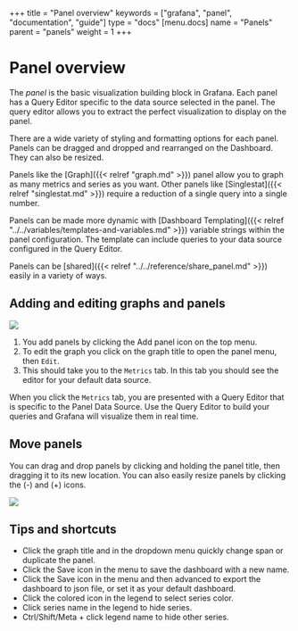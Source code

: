 +++
title = "Panel overview"
keywords = ["grafana", "panel", "documentation", "guide"]
type = "docs"
[menu.docs]
name = "Panels"
parent = "panels"
weight = 1
+++

# Panel overview

The *panel* is the basic visualization building block in Grafana. Each panel has a Query Editor specific to the data source selected in the panel. The query editor allows you to extract the perfect visualization to display on the panel.

There are a wide variety of styling and formatting options for each panel. Panels can be dragged and dropped and rearranged on the Dashboard. They can also be resized.

Panels like the [Graph]({{< relref "graph.md" >}}) panel allow you to graph as many metrics and series as you want. Other panels like [Singlestat]({{< relref "singlestat.md" >}}) require a reduction of a single query into a single number.

Panels can be made more dynamic with [Dashboard Templating]({{< relref "../../variables/templates-and-variables.md" >}}) variable strings within the panel configuration. The template can include queries to your data source configured in the Query Editor.

Panels can be [shared]({{< relref "../../reference/share_panel.md" >}}) easily in a variety of ways.

## Adding and editing graphs and panels

![](/img/docs/v45/metrics_tab.png)

1. You add panels by clicking the Add panel icon on the top menu.
1. To edit the graph you click on the graph title to open the panel menu, then `Edit`.
1. This should take you to the `Metrics` tab. In this tab you should see the editor for your default data source.

When you click the `Metrics` tab, you are presented with a Query Editor that is specific to the Panel Data Source. Use the Query Editor to build your queries and Grafana will visualize them in real time.

## Move panels

You can drag and drop panels by clicking and holding the panel title, then dragging it to its new location. You can also easily resize panels by clicking the (-) and (+) icons.

![](/img/docs/animated_gifs/drag_drop.gif)

## Tips and shortcuts

* Click the graph title and in the dropdown menu quickly change span or duplicate the panel.
* Click the Save icon in the menu to save the dashboard with a new name.
* Click the Save icon in the menu and then advanced to export the dashboard to json file, or set it as your default dashboard.
* Click the colored icon in the legend to select series color.
* Click series name in the legend to hide series.
* Ctrl/Shift/Meta + click legend name to hide other series.
